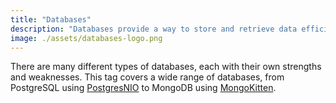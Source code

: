 ```yaml
---
title: "Databases"
description: "Databases provide a way to store and retrieve data efficiently."
image: ./assets/databases-logo.png
---
```


There are many different types of databases, each with their own strengths and weaknesses. This tag covers a wide range of databases, from PostgreSQL using [PostgresNIO](https://github.com/vapor/postgres-nio) to MongoDB using [MongoKitten](https://github.com/OpenKitten/MongoKitten).